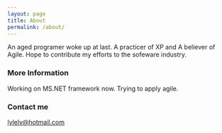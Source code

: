 ```yaml
---
layout: page
title: About
permalink: /about/
---
```


An aged programer woke up at last.
A practicer of XP and A believer of Agile.
Hope to contribute my efforts to the sofeware industry.

### More Information

Working on MS.NET framework now.
Trying to apply agile.


### Contact me

[lylelv@hotmail.com](mailto:lylelv@hotmail.com)
